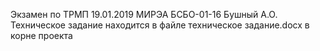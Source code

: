Экзамен по ТРМП 19.01.2019 МИРЭА БСБО-01-16 Бушный А.О.
Техническое задание находится в файле техническое задание.docx в корне проекта
